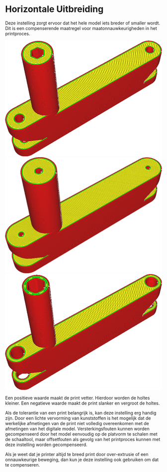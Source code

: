 Horizontale Uitbreiding
====
Deze instelling zorgt ervoor dat het hele model iets breder of smaller wordt. Dit is een compenserende maatregel voor maatonnauwkeurigheden in het printproces.

<!--screenshot {
"image_path": "xy_offset_neutral.png",
"modellen": [{"script": "flipper_grip.scad"}],
"camerapositie": [62, -91, 176],
"instellingen": {"xy_offset": 0},
"kleuren": 32
}-->
<!--screenshot {
"image_path": "xy_offset_wider.png",
"modellen": [{"script": "flipper_grip.scad"}],
"camerapositie": [62, -91, 176],
"instellingen": {"xy_offset": 1},
"kleuren": 32
}-->
<!--screenshot {
"image_path": "xy_offset_slimmer.png",
"modellen": [{"script": "flipper_grip.scad"}],
"camerapositie": [62, -91, 176],
"instellingen": {"xy_offset": -1},
"kleuren": 32
}-->
![Het originele model](../../../articles/images/xy_offset_neutral.png)
![Horizontaal uitgevouwen, de schroefgaten zijn nu kleiner](../../../articles/images/xy_offset_wider.png)
![Een negatieve waarde verkleint het model en maakt de schroefgaten groter.](../../../articles/images/xy_offset_slimmer.png)

Een positieve waarde maakt de print vetter. Hierdoor worden de holtes kleiner. Een negatieve waarde maakt de print slanker en vergroot de holtes.

Als de tolerantie van een print belangrijk is, kan deze instelling erg handig zijn. Door een lichte vervorming van kunststoffen is het mogelijk dat de werkelijke afmetingen van de print niet volledig overeenkomen met de afmetingen van het digitale model. Versterkingsfouten kunnen worden gecompenseerd door het model eenvoudig op de platvorm te schalen met de schaaltool, maar offsetfouten als gevolg van het printproces kunnen met deze instelling worden gecompenseerd.

Als je weet dat je printer altijd te breed print door over-extrusie of een onnauwkeurige beweging, dan kun je deze instelling ook gebruiken om dat te compenseren.